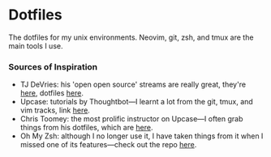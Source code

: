 # Dotfiles

The dotfiles for my unix environments. Neovim, git, zsh, and tmux are the main tools I use.

### Sources of Inspiration

* TJ DeVries: his 'open open source' streams are really great, they're [here](https://www.youtube.com/c/TJDeVries/videos), dotfiles [here](https://github.com/tjdevries/config_manager).
* Upcase: tutorials by Thoughtbot—I learnt a lot from the git, tmux, and vim tracks, link [here](https://thoughtbot.com/upcase).
* Chris Toomey: the most prolific instructor on Upcase—I often grab things from his dotfiles, which are [here](https://github.com/christoomey/dotfiles/).
* Oh My Zsh: although I no longer use it, I have taken things from it when I missed one of its features—check out the repo [here](https://github.com/robbyrussell/oh-my-zsh).
